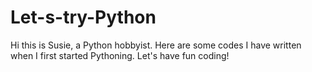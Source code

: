 # Let-s-try-Python
Hi this is Susie, a Python hobbyist. 
Here are some codes I have written when I first started Pythoning.
Let's have fun coding!
